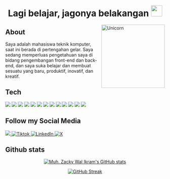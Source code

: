 <h1 align="center"><b>Lagi belajar, jagonya belakangan </b><img src="https://media.giphy.com/media/hvRJCLFzcasrR4ia7z/giphy.gif" width="35"></h1>

<img align="right" width=200px alt="Unicorn" src="https://media3.giphy.com/media/v1.Y2lkPTc5MGI3NjExbmF2ZnFwaDkzZnJiaGxvZ3c1emhpZWdqZHI1c29pbGRjdno5bTlhcCZlcD12MV9pbnRlcm5hbF9naWZfYnlfaWQmY3Q9Zw/8L0Pky6C83SzkzU55a/giphy.gif" />


## About

Saya adalah mahasiswa teknik komputer, saat ini berada di pertengahan gelar. Saya sedang memperluas pengetahuan saya di bidang pengembangan front-end dan back-end, dan saya suka belajar dan membuat sesuatu yang baru, produktif, inovatif, dan kreatif.


## Tech

<span> 
  <img src="https://img.shields.io/badge/HTML5-%23000000.svg?style=for-the-badge&logo=html5&logoColor=white">
  <img src="https://img.shields.io/badge/CSS3-%23000000.svg?style=for-the-badge&logo=css3&logoColor=white">
  <img src="https://img.shields.io/badge/JavaScript-%23000000.svg?style=for-the-badge&logo=javascript&logoColor=black">
  <img src="https://img.shields.io/badge/Java-%23000000.svg?style=for-the-badge&logo=java&logoColor=white">
  <img src="https://img.shields.io/badge/C-%23000000.svg?style=for-the-badge&logo=c&logoColor=white">
  <img src="https://img.shields.io/badge/python-%23000000.svg?style=for-the-badge&logo=python&logoColor=ffdd54">
  <img src= "https://img.shields.io/badge/kotlin-%23000000.svg?style=for-the-badge&logo=kotlin&logoColor=white">
  <img src= "https://img.shields.io/badge/-Arduino-%23000000.svg?style=for-the-badge&logo=Arduino&logoColor=white">
  <img src="https://img.shields.io/badge/Git-%23000000.svg?style=for-the-badge&logo=git&logoColor=white">
  <img src="https://img.shields.io/badge/Bootstrap-%23000000.svg?style=for-the-badge&logo=bootstrap&logoColor=white">
  <img src="https://img.shields.io/badge/Notion-%23000000.svg?style=for-the-badge&logo=notion&logoColor=white">
  <img src="https://img.shields.io/badge/Laragon-%23000000.svg?style=for-the-badge&logo=laragon&logoColor=white">
  <img src="https://img.shields.io/badge/MySQL-00000F?style=for-the-badge&logo=mysql&logoColor=white">
</span>

## Follow my Social Media

<a href= "https://www.instagram.com/kkkiboi/?hl=es">
    <img src="https://img.shields.io/badge/Instagram-505050?style=for-the-badge&logo=Instagram&logoColor=white">
</a>
<a href="https://www.tiktok.com/@kkkiboi" >
  <img src="https://img.shields.io/badge/TikTok-505050?style=for-the-badge&logo=TikTok&logoColor=white" alt="Tiktok">
</a>
<a href="https://www.linkedin.com/in/yourprofile">
  <img src="https://img.shields.io/badge/LinkedIn-505050?style=for-the-badge&logo=linkedin&logoColor=white" alt="LinkedIn">
</a>
<a href="https://x.com/mhzzky">
  <img src="https://img.shields.io/badge/X-505050?style=for-the-badge&logo=X&logoColor=white" alt="X">
</a>

## Github stats
<div align="center">
  
  [![Muh. Zacky Wal Ikram's GitHub stats](https://github-readme-stats.vercel.app/api?username=muhzky&rank_icon=github&show_icons=true)](https://github.com/muhzky/github-readme-stats)
  
 [![GitHub Streak](https://github-readme-streak-stats-five-navy-83.vercel.app?user=Muhzky&card_width=468)](https://git.io/streak-stats)

</div>
